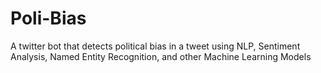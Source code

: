 # Poli-Bias
A twitter bot that detects political bias in a tweet using NLP, Sentiment Analysis, Named Entity Recognition, and other Machine Learning Models
